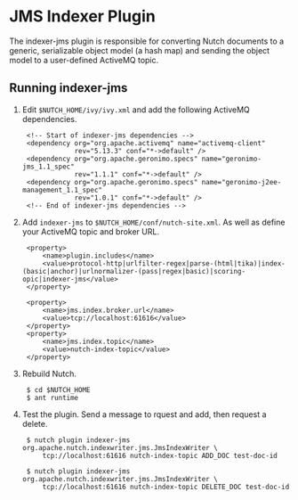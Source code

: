 # JMS Indexer Plugin

The indexer-jms plugin is responsible for converting Nutch documents to a generic, serializable object model
(a hash map) and sending the object model to a user-defined ActiveMQ topic.

## Running indexer-jms

1. Edit `$NUTCH_HOME/ivy/ivy.xml` and add the following ActiveMQ dependencies.


        <!-- Start of indexer-jms dependencies -->
        <dependency org="org.apache.activemq" name="activemq-client"
                    rev="5.13.3" conf="*->default" />
        <dependency org="org.apache.geronimo.specs" name="geronimo-jms_1.1_spec"
                    rev="1.1.1" conf="*->default" />
        <dependency org="org.apache.geronimo.specs" name="geronimo-j2ee-management_1.1_spec"
                    rev="1.0.1" conf="*->default" />
        <!-- End of indexer-jms dependencies -->

2. Add `indexer-jms` to `$NUTCH_HOME/conf/nutch-site.xml`. As well as define your ActiveMQ topic and broker URL.


        <property>
            <name>plugin.includes</name>
            <value>protocol-http|urlfilter-regex|parse-(html|tika)|index-(basic|anchor)|urlnormalizer-(pass|regex|basic)|scoring-opic|indexer-jms</value>
        </property>

        <property>
            <name>jms.index.broker.url</name>
            <value>tcp://localhost:61616</value>
        </property>
        <property>
            <name>jms.index.topic</name>
            <value>nutch-index-topic</value>
        </property>


3. Rebuild Nutch.


        $ cd $NUTCH_HOME
        $ ant runtime

4. Test the plugin. Send a message to rquest and add, then request a delete.


        $ nutch plugin indexer-jms org.apache.nutch.indexwriter.jms.JmsIndexWriter \
            tcp://localhost:61616 nutch-index-topic ADD_DOC test-doc-id

        $ nutch plugin indexer-jms org.apache.nutch.indexwriter.jms.JmsIndexWriter \
            tcp://localhost:61616 nutch-index-topic DELETE_DOC test-doc-id